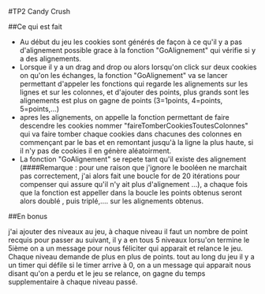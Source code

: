 #TP2 Candy Crush

##Ce qui est fait

- Au début du jeu les cookies sont générés de façon à ce qu'il y a pas d'alignement possible grace à la fonction "GoAlignement" qui vérifie si y a des alignements.
- Lorsque il y a un drag and drop ou alors lorsqu'on click sur deux cookies on qu'on les échanges, la fonction "GoAlignement" va se lancer permettant d'appeler les fonctions qui regarde les alignements sur les lignes et sur les colonnes, et d'ajouter des points, plus grands sont les alignements est plus on gagne de points (3=1points, 4=points, 5=points,...)
- apres les alignements, on appelle la fonction permettant de faire descendre les cookies nommer "faireTomberCookiesToutesColonnes" qui va faire tomber chaque cookies dans chacunes des colonnes en commençant par le bas et en remontant jusqu'à la ligne la plus haute, si il n'y pas de cookies il en génère aléatoirment.
- La fonction "GoAlignement" se repete tant qu'il existe des alignement (####Remarque : pour une raison que j'ignore le booléen ne marchait pas correctement, j'ai alors fait une boucle for de 20 itérations pour compenser qui assure qu'il n'y ait plus d'alignement ...), a chaque fois que la fonction est appeller dans la boucle les points obtenus seront alors doublé , puis triplé,.... sur les alignements obtenus.

  
##En bonus

j'ai ajouter des niveaux au jeu, à chaque niveau il faut un nombre de point recquis pour passer au suivant, il y a en tous 5 niveaux lorsu'on termine le 5ième on a un message pour nous féliciter qui apparait et relance le jeu. Chaque niveau demande de plus en plus de points. tout au long du jeu il y a un timer qui défile si le timer arrive à 0, on a un message qui apparait nous disant qu'on a perdu et le jeu se relance, on gagne du temps supplementaire à chaque niveau passé.
